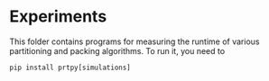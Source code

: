 # Experiments

This folder contains programs for measuring the runtime of various partitioning and packing algorithms. To run it, you need to 

    pip install prtpy[simulations]

